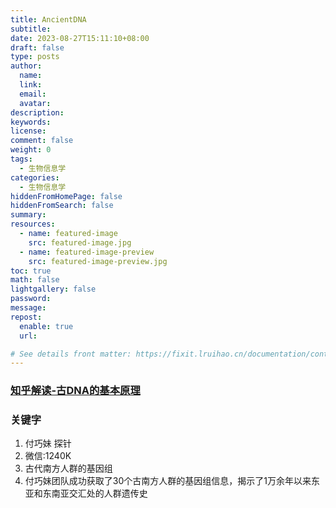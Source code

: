 ```yaml
---
title: AncientDNA
subtitle:
date: 2023-08-27T15:11:10+08:00
draft: false
type: posts
author:
  name:
  link:
  email:
  avatar:
description:
keywords:
license:
comment: false
weight: 0
tags:
  - 生物信息学
categories:
  - 生物信息学
hiddenFromHomePage: false
hiddenFromSearch: false
summary:
resources:
  - name: featured-image
    src: featured-image.jpg
  - name: featured-image-preview
    src: featured-image-preview.jpg
toc: true
math: false
lightgallery: false
password:
message:
repost:
  enable: true
  url:

# See details front matter: https://fixit.lruihao.cn/documentation/content-management/introduction/#front-matter
---
```


### [知乎解读-古DNA的基本原理](https://zhuanlan.zhihu.com/p/349722741)
### 关键字
1. 付巧妹 探针
2. 微信:1240K
3. 古代南方人群的基因组
4. 付巧妹团队成功获取了30个古南方人群的基因组信息，揭示了1万余年以来东亚和东南亚交汇处的人群遗传史